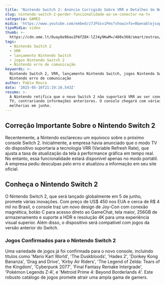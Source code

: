 ```yaml
---
title: 'Nintendo Switch 2: Anúncio Corrigido Sobre VRR e Detalhes do Novo Console'
slug: nintendo-switch-2-perder-funcionalidade-ao-se-conectar-na-tv
categoria: GAMES
midia: 'https://www.youtube.com/embed/z7JFGsviPms?showinfo=0&enablejsapi=1'
tipoMidia: video
thumb: >-
  https://cdn.ome.lt/Ouay6e96au1PAfZ8X-lZJ4y9KwM=/480x360/smart/extras/conteudos/Captura_de_tela_2025-05-16_174947.png
tags:
  - Nintendo Switch 2
  - VRR
  - lançamento Nintendo Switch
  - jogos Nintendo Switch 2
  - Nintendo erro de comunicação
keywords: >-
  Nintendo Switch 2, VRR, lançamento Nintendo Switch, jogos Nintendo Switch 2,
  Nintendo erro de comunicação
author: Pablo Moura
data: '2025-05-16T21:19:16.543Z'
resumo: >-
  A Nintendo retifica que o novo Switch 2 não suportará VRR ao ser conectado à
  TV, contrariando informações anteriores. O console chegará com várias
  melhorias em junho.
---
```


## Correção Importante Sobre o Nintendo Switch 2

Recentemente, a Nintendo esclareceu um equívoco sobre o próximo console Switch 2. Inicialmente, a empresa havia anunciado que o modo TV do dispositivo suportaria a tecnologia VRR (Variable Refresh Rate), que ajusta a taxa de atualização da tela à performance gráfica em tempo real. No entanto, essa funcionalidade estará disponível apenas no modo portátil. A empresa pediu desculpas pelo erro e atualizou a informação em seu site oficial.

## Conheça o Nintendo Switch 2

O Nintendo Switch 2, que será lançado globalmente em 5 de junho, promete várias inovações. Com preço de US$ 450 nos EUA e cerca de R$ 4 mil no Brasil, o console traz um novo design de Joy-Con com conexão magnética, botão C para acesso direto ao GameChat, tela maior, 256GB de armazenamento e suporte a HDR e resolução 4K para uma experiência visual superior. Além disso, o dispositivo será compatível com jogos da versão anterior do Switch.

### Jogos Confirmados para o Nintendo Switch 2

Uma variedade de jogos já foi confirmada para o novo console, incluindo títulos como 'Mario Kart World', 'The Duskbloods', 'Hades 2', 'Donkey Kong Bananza', 'Drag and Drive', 'Kirby Air Riders', 'The Legend of Zelda: Tears of the Kingdom', 'Cyberpunk 2077', 'Final Fantasy Remake Intergrade', 'Pokémon Legends Z-A', e 'Metroid Prime 4: Beyond Borderlands 4'. Este robusto catálogo de jogos promete atrair uma ampla gama de gamers.
